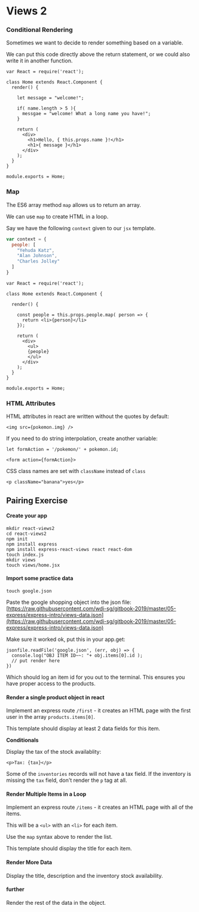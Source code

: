 # Views 2

### Conditional Rendering

Sometimes we want to decide to render something based on a variable.

We can put this code directly above the return statement, or we could also write it in another function.

```text
var React = require('react');

class Home extends React.Component {
  render() {

    let message = "welcome!";

    if( name.length > 5 ){
      messgae = "welcome! What a long name you have!";
    }

    return (
      <div>
        <h1>Hello, { this.props.name }!</h1>
        <h1>{ message }</h1>
      </div>
    );
  }
}

module.exports = Home;
```

### Map

The ES6 array method `map` allows us to return an array.

We can use `map` to create HTML in a loop.

Say we have the following `context` given to our `jsx` template.

```javascript
var context = {
  people: [
    "Yehuda Katz",
    "Alan Johnson",
    "Charles Jolley"
  ]
}
```

```text
var React = require('react');

class Home extends React.Component {

  render() {

    const people = this.props.people.map( person => {
      return <li>{person}</li>
    });

    return (
      <div>
        <ul>
        {people}
        </ul>
      </div>
    );
  }
}

module.exports = Home;
```

### HTML Attributes

HTML attributes in react are written without the quotes by default:

```text
<img src={pokemon.img} />
```

If you need to do string interpolation, create another variable:

```text
let formAction = '/pokemon/' + pokemon.id;
```

```text
<form action={formAction}>
```

CSS class names are set with `className` instead of `class`

```text
<p className="banana">yes</p>
```

## Pairing Exercise

#### Create your app

```text
mkdir react-views2
cd react-views2
npm init
npm install express
npm install express-react-views react react-dom
touch index.js
mkdir views
touch views/home.jsx
```

#### Import some practice data

```text
touch google.json
```

Paste the google shopping object into the json file: [https://raw.githubusercontent.com/wdi-sg/gitbook-2019/master/05-express/express-intro/views-data.json](https://raw.githubusercontent.com/wdi-sg/gitbook-2019/master/05-express/express-intro/views-data.json)

Make sure it worked ok, put this in your app.get:

```text
jsonfile.readFile('google.json', (err, obj) => {
  console.log("OBJ ITEM ID~~: "+ obj.items[0].id );
  // put render here
})
```

Which should log an item id for you out to the terminal. This ensures you have proper access to the products.

#### Render a single product object in react

Implement an express route `/first` - it creates an HTML page with the first user in the array `products.items[0]`.

This template should display at least 2 data fields for this item.

**Conditionals**

Display the tax of the stock availablity:

```text
<p>Tax: {tax}</p>
```

Some of the `inventories` records will not have a tax field. If the inventory is missing the `tax` field, don't render the `p` tag at all.

#### Render Multiple Items in a Loop

Implement an express route `/items` - it creates an HTML page with all of the items.

This will be a `<ul>` with an `<li>` for each item.

Use the `map` syntax above to render the list.

This template should display the title for each item.

#### Render More Data

Display the title, description and the inventory stock availability.

#### further

Render the rest of the data in the object.

